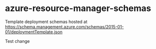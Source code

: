 # azure-resource-manager-schemas 

Template deployment schemas hosted at https://schema.management.azure.com/schemas/2015-01-01/deploymentTemplate.json

Test change
